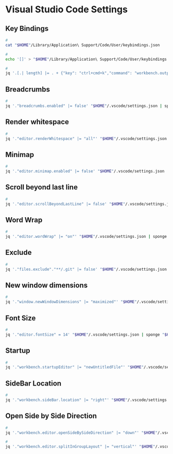 # Visual Studio Code Settings

## Key Bindings

<!--
https://github.com/Microsoft/vscode/issues/4504
-->

```sh
#
cat "$HOME"/Library/Application\ Support/Code/User/keybindings.json

#
echo '[]' > "$HOME"/Library/Application\ Support/Code/User/keybindings.json

#
jq '.[.| length] |= . + {"key": "ctrl+cmd+k","command": "workbench.output.action.clearOutput"}' "$HOME"/Library/Application\ Support/Code/User/keybindings.json | sponge "$HOME"/Library/Application\ Support/Code/User/keybindings.json
```

<!-- ## Tab Size

```sh
#
jq '."editor.tabSize" |= 2' "$HOME"/.vscode/settings.json | sponge "$HOME"/.vscode/settings.json
``` -->

<!-- ## Auto Save

```sh
#
jq '."files.autoSave" |= "afterDelay"' "$HOME"/.vscode/settings.json | sponge "$HOME"/.vscode/settings.json
``` -->

## Breadcrumbs

```sh
#
jq '."breadcrumbs.enabled" |= false' "$HOME"/.vscode/settings.json | sponge "$HOME"/.vscode/settings.json
```

## Render whitespace

```sh
#
jq '."editor.renderWhitespace" |= "all"' "$HOME"/.vscode/settings.json | sponge "$HOME"/.vscode/settings.json
```

## Minimap

```sh
#
jq '."editor.minimap.enabled" |= false' "$HOME"/.vscode/settings.json | sponge "$HOME"/.vscode/settings.json
```

## Scroll beyond last line

```sh
#
jq '."editor.scrollBeyondLastLine" |= false' "$HOME"/.vscode/settings.json | sponge "$HOME"/.vscode/settings.json
```

## Word Wrap

```sh
#
jq '."editor.wordWrap" |= "on"' "$HOME"/.vscode/settings.json | sponge "$HOME"/.vscode/settings.json
```

<!-- ## Rulers

```sh
#
jq '."editor.rulers" |= [100, 120]' "$HOME"/.vscode/settings.json | sponge "$HOME"/.vscode/settings.json
``` -->

<!-- ## Trim Trailing Whitespace

```sh
#
jq '."files.trimTrailingWhitespace" |= true' "$HOME"/.vscode/settings.json | sponge "$HOME"/.vscode/settings.json
``` -->

<!-- ## Trim Final Newlines

```sh
#
jq '."files.trimFinalNewlines" |= true' "$HOME"/.vscode/settings.json | sponge "$HOME"/.vscode/settings.json
``` -->

## Exclude

```sh
#
jq '."files.exclude"."**/.git" |= false' "$HOME"/.vscode/settings.json | sponge "$HOME"/.vscode/settings.json
```

<!-- ## Associations

```sh
#
jq '."files.associations"."*.cnf" |= "ini"' "$HOME"/.vscode/settings.json | sponge "$HOME"/.vscode/settings.json
``` -->

## New window dimensions

```sh
#
jq '."window.newWindowDimensions" |= "maximized"' "$HOME"/.vscode/settings.json | sponge "$HOME"/.vscode/settings.json
```

<!-- ## Zoom Level

```sh
#
jq '."window.zoomLevel" = 0' "$HOME"/.vscode/settings.json | sponge "$HOME"/.vscode/settings.json
``` -->

## Font Size

```sh
#
jq '."editor.fontSize" = 14' "$HOME"/.vscode/settings.json | sponge "$HOME"/.vscode/settings.json
```

## Startup

```sh
#
jq '."workbench.startupEditor" |= "newUntitledFile"' "$HOME"/.vscode/settings.json | sponge "$HOME"/.vscode/settings.json
```

## SideBar Location

```sh
#
jq '."workbench.sideBar.location" |= "right"' "$HOME"/.vscode/settings.json | sponge "$HOME"/.vscode/settings.json
```

## Open Side by Side Direction

```sh
#
jq '."workbench.editor.openSideBySideDirection" |= "down"' "$HOME"/.vscode/settings.json | sponge "$HOME"/.vscode/settings.json

#
jq '."workbench.editor.splitInGroupLayout" |= "vertical"' "$HOME"/.vscode/settings.json | sponge "$HOME"/.vscode/settings.json
```
